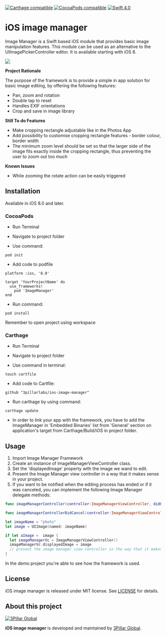[![Carthage compatible](https://img.shields.io/badge/Carthage-Compatible-4BC51D.svg?style=flat)](https://github.com/Carthage/Carthage)
[![CocoaPods compatible](https://img.shields.io/badge/CocoaPods-Compatible-4BC51D.svg?style=flat)](https://github.com/CocoaPods/CocoaPods)
[![Swift 4.0](https://img.shields.io/badge/Swift-Compatible-orange.svg)](https://swift.org)

# iOS image manager
Image Manager is a Swift based iOS module that provides basic image manipulation features. This module can be used as an alternative to the UIImagePickerController editor. It is available starting with iOS 8.

![](screenshots/demoImageManagerFramework.gif)

**Project Rationale**

The purpose of the framework is to provide a simple in app solution for basic image editing, by offering the following features:

*	Pan, zoom and rotation
*	Double tap to reset
*	Handles EXIF orientations
*	Crop and save in image library

**Still To do Features**

* Make cropping rectangle adjustable like in the Photos App
* Add possibility to customise cropping rectangle features - border colour, border width
* The minimum zoom level should be set so that the larger side of the image fits exactly inside the cropping rectangle, thus preventing the user to zoom out too much

**Known Issues**

* While zooming the rotate action can be easily triggered

## Installation


Available in iOS 8.0 and later.

### CocoaPods

- Run Terminal

- Navigate to project folder

- Use command:

```
pod init
```

- Add code to podfile

```
platform :ios, '8.0'

target 'YourProjectName' do
  use_frameworks!
    pod 'ImageManager'
end
```

- Run command:

```
pod install
```

Remember to open project using workspace

### Carthage

- Run Terminal

- Navigate to project folder

- Use command in terminal:
```
touch cartfile
```

- Add code to Cartfile:

```
github "3pillarlabs/ios-image-manager"
```

- Run carthage by using command:

```
carthage update
```
- In order to link your app with the framework, you have to add the ImageManager in 'Embedded Binaries' list from 'General' section on application's target from Carthage/Build/iOS in project folder.

## Usage
1. Import Image Manager Framework
2. Create an instance of ImageManagerViewController class.
3. Set the 'displayedImage' property with the image we wand to edit.
4. Present the Image Manager view controller in a way that it makes sense in your project.
5. If you want to be notified when the editing process has ended or if it was canceled, you can implement the following Image Manager delegate methods:

```swift
func imageManagerController(controller:ImageManagerViewController, didFinishEditingImage image: UIImage)

func imageManagerControllerDidCancel(controller:ImageManagerViewController)
```

```swift
let imageName = "photo"
let image = UIImage(named: imageName)

if let aImage =  image {
  let imageManagerVc = ImageManagerViewController()
  imageManagerVc.displayedImage = image
  // present the image manager view controller in the way that it makes sense in your application
}
```

In the demo project you're able to see how the framework is used.        

## License

iOS image manager  is released under MIT license. See [LICENSE](LICENSE) for details.  

## About this project

[![3Pillar Global](https://www.3pillarglobal.com/wp-content/themes/base/library/images/logo_3pg.png)](http://www.3pillarglobal.com/)

**iOS image manager** is developed and maintained by [3Pillar Global](http://www.3pillarglobal.com/).
